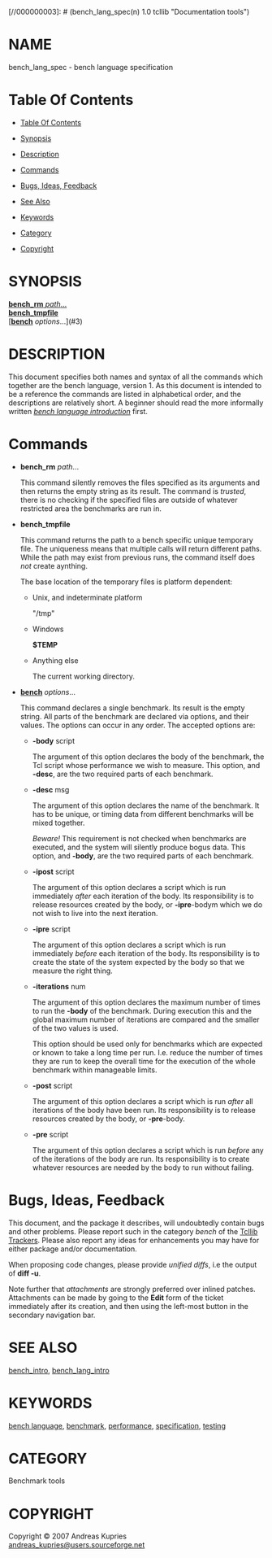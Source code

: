 
[//000000001]: # (bench_lang_spec - Documentation tools)
[//000000002]: # (Generated from file 'bench_lang_spec.man' by tcllib/doctools with format 'markdown')
[//000000003]: # (bench_lang_spec(n) 1.0 tcllib "Documentation tools")

# NAME

bench_lang_spec - bench language specification

# <a name='toc'></a>Table Of Contents

  -  [Table Of Contents](#toc)

  -  [Synopsis](#synopsis)

  -  [Description](#section1)

  -  [Commands](#section2)

  -  [Bugs, Ideas, Feedback](#section3)

  -  [See Also](#see-also)

  -  [Keywords](#keywords)

  -  [Category](#category)

  -  [Copyright](#copyright)

# <a name='synopsis'></a>SYNOPSIS

[__bench_rm__ *path*...](#1)  
[__bench_tmpfile__](#2)  
[__[bench](bench.md)__ *options*...](#3)  

# <a name='description'></a>DESCRIPTION

This document specifies both names and syntax of all the commands which together
are the bench language, version 1. As this document is intended to be a
reference the commands are listed in alphabetical order, and the descriptions
are relatively short. A beginner should read the more informally written *[bench
language introduction](bench_lang_intro.md)* first.

# <a name='section2'></a>Commands

  - <a name='1'></a>__bench_rm__ *path*...

    This command silently removes the files specified as its arguments and then
    returns the empty string as its result. The command is *trusted*, there is
    no checking if the specified files are outside of whatever restricted area
    the benchmarks are run in.

  - <a name='2'></a>__bench_tmpfile__

    This command returns the path to a bench specific unique temporary file. The
    uniqueness means that multiple calls will return different paths. While the
    path may exist from previous runs, the command itself does *not* create
    aynthing.

    The base location of the temporary files is platform dependent:

      * Unix, and indeterminate platform

        "/tmp"

      * Windows

        __$TEMP__

      * Anything else

        The current working directory.

  - <a name='3'></a>__[bench](bench.md)__ *options*...

    This command declares a single benchmark. Its result is the empty string.
    All parts of the benchmark are declared via options, and their values. The
    options can occur in any order. The accepted options are:

      * __-body__ script

        The argument of this option declares the body of the benchmark, the Tcl
        script whose performance we wish to measure. This option, and __-desc__,
        are the two required parts of each benchmark.

      * __-desc__ msg

        The argument of this option declares the name of the benchmark. It has
        to be unique, or timing data from different benchmarks will be mixed
        together.

        *Beware!* This requirement is not checked when benchmarks are executed,
        and the system will silently produce bogus data. This option, and
        __-body__, are the two required parts of each benchmark.

      * __-ipost__ script

        The argument of this option declares a script which is run immediately
        *after* each iteration of the body. Its responsibility is to release
        resources created by the body, or __-ipre__-bodym which we do not wish
        to live into the next iteration.

      * __-ipre__ script

        The argument of this option declares a script which is run immediately
        *before* each iteration of the body. Its responsibility is to create the
        state of the system expected by the body so that we measure the right
        thing.

      * __-iterations__ num

        The argument of this option declares the maximum number of times to run
        the __-body__ of the benchmark. During execution this and the global
        maximum number of iterations are compared and the smaller of the two
        values is used.

        This option should be used only for benchmarks which are expected or
        known to take a long time per run. I.e. reduce the number of times they
        are run to keep the overall time for the execution of the whole
        benchmark within manageable limits.

      * __-post__ script

        The argument of this option declares a script which is run *after* all
        iterations of the body have been run. Its responsibility is to release
        resources created by the body, or __-pre__-body.

      * __-pre__ script

        The argument of this option declares a script which is run *before* any
        of the iterations of the body are run. Its responsibility is to create
        whatever resources are needed by the body to run without failing.

# <a name='section3'></a>Bugs, Ideas, Feedback

This document, and the package it describes, will undoubtedly contain bugs and
other problems. Please report such in the category *bench* of the [Tcllib
Trackers](http://core.tcl.tk/tcllib/reportlist). Please also report any ideas
for enhancements you may have for either package and/or documentation.

When proposing code changes, please provide *unified diffs*, i.e the output of
__diff -u__.

Note further that *attachments* are strongly preferred over inlined patches.
Attachments can be made by going to the __Edit__ form of the ticket immediately
after its creation, and then using the left-most button in the secondary
navigation bar.

# <a name='see-also'></a>SEE ALSO

[bench_intro](bench_intro.md), [bench_lang_intro](bench_lang_intro.md)

# <a name='keywords'></a>KEYWORDS

[bench language](../../../../index.md#bench_language),
[benchmark](../../../../index.md#benchmark),
[performance](../../../../index.md#performance),
[specification](../../../../index.md#specification),
[testing](../../../../index.md#testing)

# <a name='category'></a>CATEGORY

Benchmark tools

# <a name='copyright'></a>COPYRIGHT

Copyright &copy; 2007 Andreas Kupries <andreas_kupries@users.sourceforge.net>
